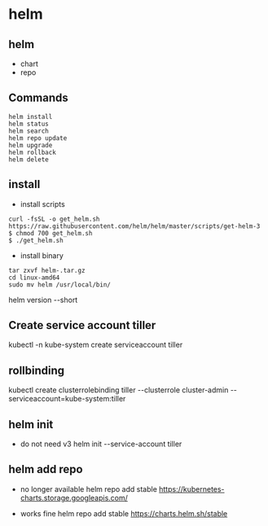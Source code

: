 # helm 

## helm 
- chart 
- repo 



## Commands 
```
helm install 
helm status
helm search 
helm repo update 
helm upgrade
helm rollback 
helm delete

```
## install 

* install scripts 
```
curl -fsSL -o get_helm.sh https://raw.githubusercontent.com/helm/helm/master/scripts/get-helm-3
$ chmod 700 get_helm.sh
$ ./get_helm.sh
```

* install binary 
```
tar zxvf helm-.tar.gz
cd linux-amd64
sudo mv helm /usr/local/bin/
```
helm version --short 

## Create service account tiller
kubectl -n kube-system create serviceaccount tiller

## rollbinding

kubectl create clusterrolebinding tiller --clusterrole cluster-admin --serviceaccount=kube-system:tiller


## helm init 
* do not need v3 
helm init --service-account tiller 

## helm add repo

* no longer available 
helm repo add stable https://kubernetes-charts.storage.googleapis.com/

* works fine 
helm repo add stable https://charts.helm.sh/stable
